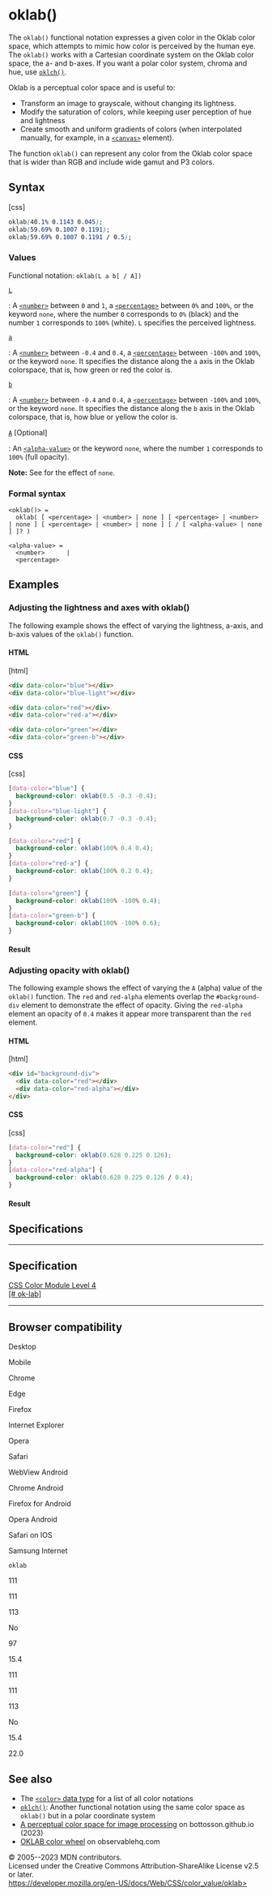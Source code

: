 oklab()
=======

The `oklab()` functional notation expresses a given color in the Oklab
color space, which attempts to mimic how color is perceived by the human
eye. The `oklab()` works with a Cartesian coordinate system on the Oklab
color space, the a- and b-axes. If you want a polar color system, chroma
and hue, use [`oklch()`](oklch.md).

Oklab is a perceptual color space and is useful to:

- Transform an image to grayscale, without changing its lightness.
- Modify the saturation of colors, while keeping user perception of
    hue and lightness
- Create smooth and uniform gradients of colors (when interpolated
    manually, for example, in a
    [`<canvas>`](https://developer.mozilla.org/en-US/docs/Web/HTML/Element/canvas)
    element).

The function `oklab()` can represent any color from the Oklab color
space that is wider than RGB and include wide gamut and P3 colors.

Syntax
------

[css]

```css
oklab(40.1% 0.1143 0.045);
oklab(59.69% 0.1007 0.1191);
oklab(59.69% 0.1007 0.1191 / 0.5);
```

### Values

Functional notation: `oklab(L a b[ / A])`

[`L`](#l)

:   A [`<number>`](number.md) between `0` and `1`, a
    [`<percentage>`](percentage.md) between `0%` and `100%`, or the
    keyword `none`, where the number `0` corresponds to `0%` (black) and
    the number `1` corresponds to `100%` (white). `L` specifies the
    perceived lightness.

[`a`](#a)

:   A [`<number>`](number.md) between `-0.4` and `0.4`, a
    [`<percentage>`](percentage.md) between `-100%` and `100%`, or the
    keyword `none`. It specifies the distance along the `a` axis in the
    Oklab colorspace, that is, how green or red the color is.

[`b`](#b)

:   A [`<number>`](number.md) between `-0.4` and `0.4`, a
    [`<percentage>`](percentage.md) between `-100%` and `100%`, or the
    keyword `none`. It specifies the distance along the `b` axis in the
    Oklab colorspace, that is, how blue or yellow the color is.

[`A`](#a_2) [Optional]

:   An [`<alpha-value>`](alpha-value.md) or the keyword `none`, where
    the number `1` corresponds to `100%` (full opacity).

**Note:** See [](color_value.md#missing_color_components) for the effect of
`none`.

### Formal syntax

```
<oklab()> = 
  oklab( [ <percentage> | <number> | none ] [ <percentage> | <number> | none ] [ <percentage> | <number> | none ] [ / [ <alpha-value> | none ] ]? )  

<alpha-value> = 
  <number>      |
  <percentage>  
```

Examples
--------

### Adjusting the lightness and axes with oklab()

The following example shows the effect of varying the lightness, a-axis,
and b-axis values of the `oklab()` function.

#### HTML

[html]

```html
<div data-color="blue"></div>
<div data-color="blue-light"></div>

<div data-color="red"></div>
<div data-color="red-a"></div>

<div data-color="green"></div>
<div data-color="green-b"></div>
```

#### CSS

[css]

```css
[data-color="blue"] {
  background-color: oklab(0.5 -0.3 -0.4);
}
[data-color="blue-light"] {
  background-color: oklab(0.7 -0.3 -0.4);
}

[data-color="red"] {
  background-color: oklab(100% 0.4 0.4);
}
[data-color="red-a"] {
  background-color: oklab(100% 0.2 0.4);
}

[data-color="green"] {
  background-color: oklab(100% -100% 0.4);
}
[data-color="green-b"] {
  background-color: oklab(100% -100% 0.6);
}
```

#### Result

### Adjusting opacity with oklab()

The following example shows the effect of varying the `A` (alpha) value
of the `oklab()` function. The `red` and `red-alpha` elements overlap
the `#background-div` element to demonstrate the effect of opacity.
Giving the `red-alpha` element an opacity of `0.4` makes it appear more
transparent than the `red` element.

#### HTML

[html]

```html
<div id="background-div">
  <div data-color="red"></div>
  <div data-color="red-alpha"></div>
</div>
```

#### CSS

[css]

```css
[data-color="red"] {
  background-color: oklab(0.628 0.225 0.126);
}
[data-color="red-alpha"] {
  background-color: oklab(0.628 0.225 0.126 / 0.4);
}
```

#### Result

Specifications
--------------

  -----------------------------------------------------------------------

Specification
  -----------------------------------------------------------------------

  [CSS Color Module Level 4\
  [\# ok-lab]](https://drafts.csswg.org/css-color/#ok-lab)

  -----------------------------------------------------------------------

Browser compatibility
---------------------

Desktop

Mobile

Chrome

Edge

Firefox

Internet Explorer

Opera

Safari

WebView Android

Chrome Android

Firefox for Android

Opera Android

Safari on IOS

Samsung Internet

`oklab`

111

111

113

No

97

15.4

111

111

113

No

15.4

22.0

See also
--------

- The [`<color>` data type](color_value.md) for a list of all color
    notations
- [`oklch()`](oklch.md): Another functional notation using the same color
    space as `oklab()` but in a polar coordinate system
- [A perceptual color space for image
    processing](https://bottosson.github.io/posts/oklab/) on
    bottosson.github.io (2023)
- [OKLAB color
    wheel](https://observablehq.com/@shan/oklab-color-wheel) on
    observablehq.com

© 2005--2023 MDN contributors.\
Licensed under the Creative Commons Attribution-ShareAlike License v2.5
or later.\
https://developer.mozilla.org/en-US/docs/Web/CSS/color_value/oklab>
